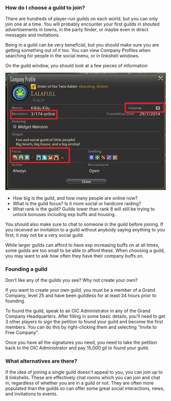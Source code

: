 ### How do I choose a guild to join?

There are hundreds of player-run guilds on each world, but you can only join one at a time. You will probably encounter your first guilds in shouted advertisements in towns, in the party finder, or maybe even in direct messages and invitations.

Being in a guild can be very beneficial, but you should make sure you are getting something out of it too. You can view Company Profiles when searching for people in the social menu, or in linkshell windows.

On the guild window, you should look at a few pieces of information

![A sample guild](../img/guild.png)

- How big is the guild, and how many people are online now?
- What is the guild focus? Is it more social or hardcore raiding?
- What rank is the guild? Guilds lower than rank 8 will still be trying to unlock bonuses including exp buffs and housing.

You should also make sure to chat to someone in the guild before joining. If you received an invitation to a guild without anybody saying anything to you first, it may not be a very social guild.

While larger guilds can afford to have exp increasing buffs on at all times, some guilds are too small to be able to afford these. When choosing a guild, you may want to ask how often they have their company buffs on.

### Founding a guild

Don't like any of the guilds you see? Why not create your own?

If you want to create your own guild, you must be a member of a Grand Company, level 25 and have been guildless for at least 24 hours prior to founding.

To found the guild, speak to an OIC Administrator in any of the Grand Company Headquarters. After filling in some basic details, you'll need to get 3 other players to sign the petition to found your guild and become the first members. You can do this by right-clicking them and selecting "Invite to Free Company".

Once you have all the signatures you need, you need to take the petition back to the OIC Administrator and pay 15,000 gil to found your guild.

### What alternatives are there?

If the idea of joining a single guild doesn't appeal to you, you can join up to 8 linkshells. These are effectively chat rooms which you can join and chat in, regardless of whether you are in a guild or not. They are often more populated than the guilds so can offer some great social interactions, news, and invitations to events.